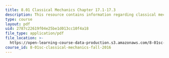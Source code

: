 ```yaml
---
title: 8.01 Classical Mechanics Chapter 17.1-17.3
description: This resource contains information regarding classical mechanics.
type: course
layout: pdf
uid: 2787c22619f04e25be1d013cc10f4a18
file_type: application/pdf
file_location: >-
  https://open-learning-course-data-production.s3.amazonaws.com/8-01sc-classical-mechanics-fall-2016/2787c22619f04e25be1d013cc10f4a18_MIT8_01F16_chapter17.1_17.3.pdf
course_id: 8-01sc-classical-mechanics-fall-2016
---
```

